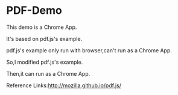 PDF-Demo
========
This demo is a Chrome App.

It's based on pdf.js's example.

pdf.js's example only run with browser,can't run as a Chrome App.

So,I modified pdf.js's example.

Then,it can run as a Chrome App.

Reference Links:http://mozilla.github.io/pdf.js/
